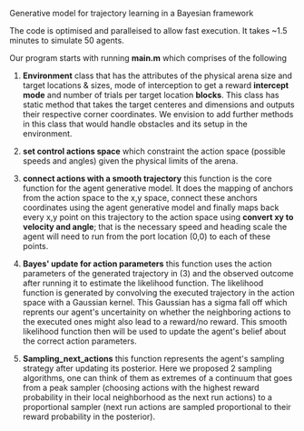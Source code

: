 Generative model for trajectory learning in a Bayesian framework

The code is optimised and paralleised to allow fast execution. It takes ~1.5 minutes to simulate 50 agents. 

Our program starts with running **main.m** which comprises of the following 
  1) **Environment** class that has the attributes of the physical arena size and target locations & sizes, mode of interception to get a reward **intercept mode** and number of trials per target location 
     **blocks**. This class has static method that takes the target centeres and dimensions and outputs their respective corner coordinates. We envision to add further methods in this class that would handle 
     obstacles and its setup in the environment.
  2) **set control actions space** which constraint the action space (possible speeds and angles) given the physical limits of the arena.
  
  
  3) **connect actions with a smooth trajectory** this function is the core function for the agent generative model. It does the mapping of anchors from the action space to the x,y space, connect these anchors 
     coordinates using the agent generative model and finally maps back every x,y point on this trajectory to the action space using **convert xy to velocity and angle**; that is the necessary speed and heading 
     scale the agent will need to run from the port location (0,0) to each of these points.
4)  **Bayes' update for action parameters** this function uses the action parameters of the generated trajectory in (3) and the observed outcome after running it to estimate the likelihood function. The likelihood function is generated by convolving the executed trajectory in the action space with a Gaussian kernel. This Gaussian has a sigma fall off which reprents our agent's uncertainity on whether the neighboring actions to the executed ones might also lead to a reward/no reward. This smooth likelihood function then will be used to update the agent's belief about the correct action parameters.   
 5) **Sampling_next_actions** this function represents the agent's sampling strategy after updating its posterior. Here we proposed 2 sampling algorithms, one can think of them as extremes of a continuum that goes from a peak sampler (choosing actions with the highest reward probability in their local neighborhood as the next run actions) to a proportional sampler (next run actions are sampled proportional to their reward probability in the posterior).
